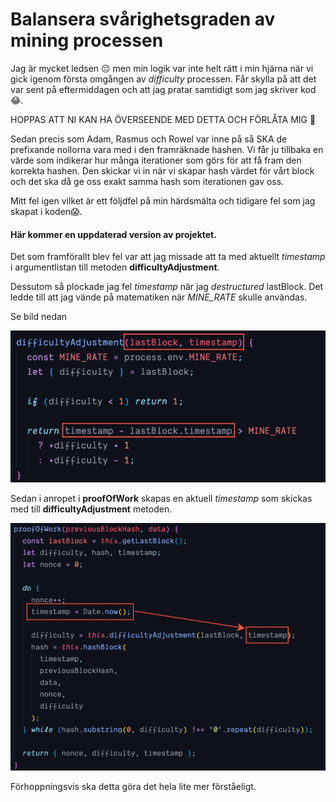 # Balansera svårighetsgraden av mining processen

Jag är mycket ledsen 😔 men min logik var inte helt rätt i min hjärna när vi gick igenom första omgången av _difficulty_ processen. Får skylla på att det var sent på eftermiddagen och att jag pratar samtidigt som jag skriver kod 😂.

HOPPAS ATT NI KAN HA ÖVERSEENDE MED DETTA OCH FÖRLÅTA MIG 🥹

Sedan precis som Adam, Rasmus och Rowel var inne på så SKA de prefixande nollorna vara med i den framräknade hashen. Vi får ju tillbaka en värde som indikerar hur många iterationer som görs för att få fram den korrekta hashen.
Den skickar vi in när vi skapar hash värdet för vårt block och det ska då ge oss exakt samma hash som iterationen gav oss.

Mitt fel igen vilket är ett följdfel på min härdsmälta och tidigare fel som jag skapat i koden😱.

#### Här kommer en uppdaterad version av projektet.

Det som framförallt blev fel var att jag missade att ta med aktuellt _timestamp_ i argumentlistan till metoden **difficultyAdjustment**.

Dessutom så plockade jag fel _timestamp_ när jag _destructured_ lastBlock. Det ledde till att jag vände på matematiken när _MINE_RATE_ skulle användas.

Se bild nedan

![alt text](image.png)

Sedan i anropet i **proofOfWork** skapas en aktuell _timestamp_ som skickas med till **difficultyAdjustment** metoden.

![alt text](image-1.png)

Förhoppningsvis ska detta göra det hela lite mer förståeligt.
